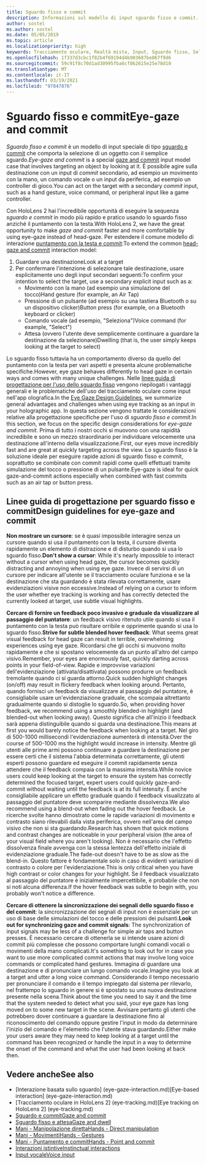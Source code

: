 ```yaml
---
title: Sguardo fisso e commit
description: Informazioni sul modello di input sguardo fisso e commit.
author: sostel
ms.author: sostel
ms.date: 05/05/2019
ms.topic: article
ms.localizationpriority: high
keywords: Tracciamento oculare, Realtà mista, Input, Sguardo fisso, Selezione oculare della destinazione, HoloLens 2, Selezione con gli occhi, visore VR realtà mista, visore VR di windows mixed reality, visore per realtà virtuale, HoloLens, MRTK, Mixed Reality Toolkit, sguardo
ms.openlocfilehash: 1f337d3cbc1f82b4f69194d4b903687be067f9d6
ms.sourcegitcommit: 59c91f8c70d1ad30995fba6cf862615e25e78d10
ms.translationtype: MT
ms.contentlocale: it-IT
ms.lasthandoff: 03/19/2021
ms.locfileid: "97847876"
---
```

# <a name="eye-gaze-and-commit"></a><span data-ttu-id="12c4a-104">Sguardo fisso e commit</span><span class="sxs-lookup"><span data-stu-id="12c4a-104">Eye-gaze and commit</span></span>

<span data-ttu-id="12c4a-105">_Sguardo fisso e commit_ è un modello di input speciale di tipo [sguardo e commit](gaze-and-commit.md) che comporta la selezione di un oggetto con il semplice sguardo.</span><span class="sxs-lookup"><span data-stu-id="12c4a-105">_Eye-gaze and commit_ is a special [gaze and commit](gaze-and-commit.md) input model case that involves targeting an object by looking at it.</span></span> <span data-ttu-id="12c4a-106">È possibile agire sulla destinazione con un input di _commit_ secondario, ad esempio un movimento con la mano, un comando vocale o un input da periferica, ad esempio un controller di gioco.</span><span class="sxs-lookup"><span data-stu-id="12c4a-106">You can act on the target with a secondary _commit_ input, such as a hand gesture, voice command, or peripheral input like a game controller.</span></span> 

<span data-ttu-id="12c4a-107">Con HoloLens 2 hai l'incredibile opportunità di eseguire la sequenza _sguardo e commit_ in modo più rapido e pratico usando lo sguardo fisso anziché il puntamento con la testa.</span><span class="sxs-lookup"><span data-stu-id="12c4a-107">With HoloLens 2, we have the great opportunity to make _gaze and commit_ faster and more comfortable by using eye-gaze instead of head-gaze.</span></span> <span data-ttu-id="12c4a-108">Per estendere il comune modello di interazione [puntamento con la testa e commit](gaze-and-commit.md):</span><span class="sxs-lookup"><span data-stu-id="12c4a-108">To extend the common [head-gaze and commit](gaze-and-commit.md) interaction model:</span></span> 
1. <span data-ttu-id="12c4a-109">Guardare una destinazione</span><span class="sxs-lookup"><span data-stu-id="12c4a-109">Look at a target</span></span> 
2. <span data-ttu-id="12c4a-110">Per confermare l'intenzione di selezionare tale destinazione, usare esplicitamente uno degli input secondari seguenti:</span><span class="sxs-lookup"><span data-stu-id="12c4a-110">To confirm your intention to select the target, use a secondary explicit input such as a:</span></span>  
   - <span data-ttu-id="12c4a-111">Movimento con la mano (ad esempio una simulazione del tocco)</span><span class="sxs-lookup"><span data-stu-id="12c4a-111">Hand gesture (for example, an Air Tap)</span></span>
   - <span data-ttu-id="12c4a-112">Pressione di un pulsante (ad esempio su una tastiera Bluetooth o su un dispositivo clicker)</span><span class="sxs-lookup"><span data-stu-id="12c4a-112">Button press (for example, on a Bluetooth keyboard or clicker)</span></span>
   - <span data-ttu-id="12c4a-113">Comando vocale (ad esempio, "Seleziona")</span><span class="sxs-lookup"><span data-stu-id="12c4a-113">Voice command (for example, "Select")</span></span>
   - <span data-ttu-id="12c4a-114">Attesa (ovvero l'utente deve semplicemente continuare a guardare la destinazione da selezionare)</span><span class="sxs-lookup"><span data-stu-id="12c4a-114">Dwelling (that is, the user simply keeps looking at the target to select)</span></span>

<span data-ttu-id="12c4a-115">Lo sguardo fisso tuttavia ha un comportamento diverso da quello del puntamento con la testa per vari aspetti e presenta alcune problematiche specifiche.</span><span class="sxs-lookup"><span data-stu-id="12c4a-115">However, eye gaze behaves differently to head gaze in certain ways and comes with many unique challenges.</span></span> <span data-ttu-id="12c4a-116">Nelle [linee guida di progettazione per l'uso dello sguardo fisso](eye-tracking.md) vengono riepilogati i vantaggi generali e le problematiche dell'uso del tracciamento oculare come input nell'app olografica.</span><span class="sxs-lookup"><span data-stu-id="12c4a-116">In the [Eye Gaze Design Guidelines](eye-tracking.md), we summarize general advantages and challenges when using eye tracking as an input in your holographic app.</span></span> <span data-ttu-id="12c4a-117">In questa sezione vengono trattate le considerazioni relative alla progettazione specifiche per l'uso di _sguardo fisso e commit_.</span><span class="sxs-lookup"><span data-stu-id="12c4a-117">In this section, we focus on the specific design considerations for _eye-gaze and commit_.</span></span>
<span data-ttu-id="12c4a-118">Prima di tutto i nostri occhi si muovono con una rapidità incredibile e sono un mezzo straordinario per individuare velocemente una destinazione all'interno della visualizzazione.</span><span class="sxs-lookup"><span data-stu-id="12c4a-118">First, our eyes move incredibly fast and are great at quickly targeting across the view.</span></span> <span data-ttu-id="12c4a-119">Lo sguardo fisso è la soluzione ideale per eseguire rapide azioni di sguardo fisso e commit, soprattutto se combinate con commit rapidi come quelli effettuati tramite simulazione del tocco o pressione di un pulsante.</span><span class="sxs-lookup"><span data-stu-id="12c4a-119">Eye-gaze is ideal for quick gaze-and-commit actions especially when combined with fast commits such as an air tap or button press.</span></span>
   
## <a name="design-guidelines-for-eye-gaze-and-commit"></a><span data-ttu-id="12c4a-120">Linee guida di progettazione per sguardo fisso e commit</span><span class="sxs-lookup"><span data-stu-id="12c4a-120">Design guidelines for eye-gaze and commit</span></span>

<span data-ttu-id="12c4a-121">**Non mostrare un cursore**: se è quasi impossibile interagire senza un cursore quando si usa il puntamento con la testa, il cursore diventa rapidamente un elemento di distrazione e di disturbo quando si usa lo sguardo fisso.</span><span class="sxs-lookup"><span data-stu-id="12c4a-121">**Don't show a cursor**: While it's nearly impossible to interact without a cursor when using head gaze, the cursor becomes quickly distracting and annoying when using eye gaze.</span></span> <span data-ttu-id="12c4a-122">Invece di servirsi di un cursore per indicare all'utente se il tracciamento oculare funziona e se la destinazione che sta guardando è stata rilevata correttamente, usare evidenziazioni visive non eccessive.</span><span class="sxs-lookup"><span data-stu-id="12c4a-122">Instead of relying on a cursor to inform the user whether eye tracking is working and has correctly detected the currently looked at target, use subtle visual highlights.</span></span>

<span data-ttu-id="12c4a-123">**Cercare di fornire un feedback poco invasivo e graduale da visualizzare al passaggio del puntatore**: un feedback visivo ritenuto utile quando si usa il puntamento con la testa può risultare orribile e opprimente quando si usa lo sguardo fisso.</span><span class="sxs-lookup"><span data-stu-id="12c4a-123">**Strive for subtle blended hover feedback**: What seems great visual feedback for head gaze can result in terrible, overwhelming experiences using eye gaze.</span></span> <span data-ttu-id="12c4a-124">Ricordarsi che gli occhi si muovono molto rapidamente e che si spostano velocemente da un punto all'altro del campo visivo.</span><span class="sxs-lookup"><span data-stu-id="12c4a-124">Remember, your eyes are enormously fast, quickly darting across points in your field-of-view.</span></span> <span data-ttu-id="12c4a-125">Rapide e improvvise variazioni dell'evidenziazione (attivata/disattivata) possono produrre un feedback tremolante quando ci si guarda attorno.</span><span class="sxs-lookup"><span data-stu-id="12c4a-125">Quick sudden highlight changes (on/off) may result in flickery feedback when looking around.</span></span> <span data-ttu-id="12c4a-126">Pertanto, quando fornisci un feedback da visualizzare al passaggio del puntatore, è consigliabile usare un'evidenziazione graduale, che scompaia altrettanto gradualmente quando si distoglie lo sguardo.</span><span class="sxs-lookup"><span data-stu-id="12c4a-126">So, when providing hover feedback, we recommend using a smoothly blended-in highlight (and blended-out when looking away).</span></span> <span data-ttu-id="12c4a-127">Questo significa che all'inizio il feedback sarà appena distinguibile quando si guarda una destinazione.</span><span class="sxs-lookup"><span data-stu-id="12c4a-127">This means at first you would barely notice the feedback when looking at a target.</span></span> <span data-ttu-id="12c4a-128">Nel giro di 500-1000 millisecondi l'evidenziazione aumenterà di intensità.</span><span class="sxs-lookup"><span data-stu-id="12c4a-128">Over the course of 500-1000 ms the highlight would increase in intensity.</span></span> <span data-ttu-id="12c4a-129">Mentre gli utenti alle prime armi possono continuare a guardare la destinazione per essere certi che il sistema l'abbia determinata correttamente, gli utenti esperti possono guardare ed eseguire il commit rapidamente senza attendere che il feedback compaia con la massima intensità.</span><span class="sxs-lookup"><span data-stu-id="12c4a-129">While novice users could keep looking at the target to ensure the system has correctly determined the focused target, expert users could quickly gaze-and-commit without waiting until the feedback is at its full intensity.</span></span> <span data-ttu-id="12c4a-130">È anche consigliabile applicare un effetto graduale quando il feedback visualizzato al passaggio del puntatore deve scomparire mediante dissolvenza.</span><span class="sxs-lookup"><span data-stu-id="12c4a-130">We also recommend using a blend-out when fading out the hover feedback.</span></span> <span data-ttu-id="12c4a-131">Le ricerche svolte hanno dimostrato come le rapide variazioni di movimento e contrasto siano rilevabili dalla vista periferica, ovvero nell'area del campo visivo che non si sta guardando.</span><span class="sxs-lookup"><span data-stu-id="12c4a-131">Research has shown that quick motions and contrast changes are noticeable in your peripheral vision (the area of your visual field where you aren't looking).</span></span>
<span data-ttu-id="12c4a-132">Non è necessario che l'effetto dissolvenza finale avvenga con la stessa lentezza dell'effetto iniziale di evidenziazione graduale.</span><span class="sxs-lookup"><span data-stu-id="12c4a-132">The fade-out doesn't have to be as slow as the blend-in.</span></span> <span data-ttu-id="12c4a-133">Questo fattore è fondamentale solo in caso di evidenti variazioni di contrasto o colore per l'evidenziazione.</span><span class="sxs-lookup"><span data-stu-id="12c4a-133">This is only critical when you have high contrast or color changes for your highlight.</span></span> <span data-ttu-id="12c4a-134">Se il feedback visualizzato al passaggio del puntatore è inizialmente impercettibile, è probabile che non si noti alcuna differenza.</span><span class="sxs-lookup"><span data-stu-id="12c4a-134">If the hover feedback was subtle to begin with, you probably won't notice a difference.</span></span>

<span data-ttu-id="12c4a-135">**Cercare di ottenere la sincronizzazione dei segnali dello sguardo fisso e del commit**: la sincronizzazione dei segnali di input non è essenziale per un uso di base delle simulazioni del tocco e delle pressioni dei pulsanti.</span><span class="sxs-lookup"><span data-stu-id="12c4a-135">**Look out for synchronizing gaze and commit signals**: The synchronization of input signals may be less of a challenge for simple air taps and button presses.</span></span> <span data-ttu-id="12c4a-136">È necessario cercare di ottenerla se si intende usare azioni di commit più complesse che possono comportare lunghi comandi vocali o movimenti della mano complicati.</span><span class="sxs-lookup"><span data-stu-id="12c4a-136">It's something to look out for in case you want to use more complicated commit actions that may involve long voice commands or complicated hand gestures.</span></span> <span data-ttu-id="12c4a-137">Immagina di guardare una destinazione e di pronunciare un lungo comando vocale.</span><span class="sxs-lookup"><span data-stu-id="12c4a-137">Imagine you look at a target and utter a long voice command.</span></span> <span data-ttu-id="12c4a-138">Considerando il tempo necessario per pronunciare il comando e il tempo impiegato dal sistema per rilevarlo, nel frattempo lo sguardo in genere si è spostato su una nuova destinazione presente nella scena.</span><span class="sxs-lookup"><span data-stu-id="12c4a-138">Think about the time you need to say it and the time that the system needed to detect what you said, your eye gaze has long moved on to some new target in the scene.</span></span> <span data-ttu-id="12c4a-139">Avvisare pertanto gli utenti che potrebbero dover continuare a guardare la destinazione fino al riconoscimento del comando oppure gestire l'input in modo da determinare l'inizio del comando e l'elemento che l'utente stava guardando.</span><span class="sxs-lookup"><span data-stu-id="12c4a-139">Either make your users aware they may need to keep looking at a target until the command has been recognized or handle the input in a way to determine the onset of the command and what the user had been looking at back then.</span></span>

## <a name="see-also"></a><span data-ttu-id="12c4a-140">Vedere anche</span><span class="sxs-lookup"><span data-stu-id="12c4a-140">See also</span></span>

* <span data-ttu-id="12c4a-141">[Interazione basata sullo sguardo] (eye-gaze-interaction.md)</span><span class="sxs-lookup"><span data-stu-id="12c4a-141">[Eye-based interaction] (eye-gaze-interaction.md)</span></span>
* <span data-ttu-id="12c4a-142">[Tracciamento oculare in HoloLens 2] (eye-tracking.md)</span><span class="sxs-lookup"><span data-stu-id="12c4a-142">[Eye tracking on HoloLens 2] (eye-tracking.md)</span></span>
* [<span data-ttu-id="12c4a-143">Sguardo e commit</span><span class="sxs-lookup"><span data-stu-id="12c4a-143">Gaze and commit</span></span>](gaze-and-commit.md)
* [<span data-ttu-id="12c4a-144">Sguardo fisso e attesa</span><span class="sxs-lookup"><span data-stu-id="12c4a-144">Gaze and dwell</span></span>](gaze-and-dwell.md)
* [<span data-ttu-id="12c4a-145">Mani - Manipolazione diretta</span><span class="sxs-lookup"><span data-stu-id="12c4a-145">Hands - Direct manipulation</span></span>](direct-manipulation.md)
* [<span data-ttu-id="12c4a-146">Mani - Movimenti</span><span class="sxs-lookup"><span data-stu-id="12c4a-146">Hands - Gestures</span></span>](gaze-and-commit.md#composite-gestures)
* [<span data-ttu-id="12c4a-147">Mani - Puntamento e commit</span><span class="sxs-lookup"><span data-stu-id="12c4a-147">Hands - Point and commit</span></span>](point-and-commit.md)
* [<span data-ttu-id="12c4a-148">Interazioni istintive</span><span class="sxs-lookup"><span data-stu-id="12c4a-148">Instinctual interactions</span></span>](interaction-fundamentals.md)
* [<span data-ttu-id="12c4a-149">Input vocale</span><span class="sxs-lookup"><span data-stu-id="12c4a-149">Voice input</span></span>](voice-input.md)
